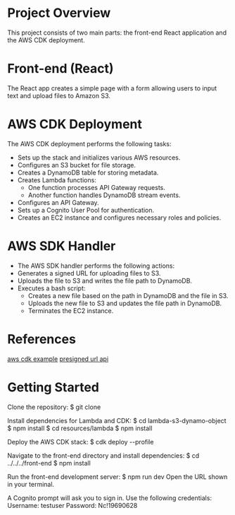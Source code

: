 # Project Overview
This project consists of two main parts: the front-end React application and the AWS CDK deployment.

# Front-end (React)
The React app creates a simple page with a form allowing users to input text and upload files to Amazon S3.

# AWS CDK Deployment
The AWS CDK deployment performs the following tasks:
- Sets up the stack and initializes various AWS resources.
- Configures an S3 bucket for file storage.
- Creates a DynamoDB table for storing metadata.
- Creates Lambda functions:
    - One function processes API Gateway requests.
    - Another function handles DynamoDB stream events.
- Configures an API Gateway.
- Sets up a Cognito User Pool for authentication.
- Creates an EC2 instance and configures necessary roles and policies.

# AWS SDK Handler
- The AWS SDK handler performs the following actions:
- Generates a signed URL for uploading files to S3.
- Uploads the file to S3 and writes the file path to DynamoDB.
- Executes a bash script: 
    - Creates a new file based on the path in DynamoDB and the file in S3. 
    - Uploads the new file to S3 and updates the file path in DynamoDB.
    - Terminates the EC2 instance.

# References
[aws cdk example](https://github.com/aws-samples/aws-cdk-examples/tree/main/typescript/s3-object-lambda)
[presigned url api](https://github.com/jeromevdl/cdk-s3-upload-presignedurl-api/tree/main)

# Getting Started
Clone the repository:
$ git clone <repository-url>

Install dependencies for Lambda and CDK:
$ cd lambda-s3-dynamo-object
$ npm install
$ cd resources/lambda
$ npm install

Deploy the AWS CDK stack:
$ cdk deploy --profile <your-profile>

Navigate to the front-end directory and install dependencies:
$ cd ../../../front-end
$ npm install

Run the front-end development server:
$ npm run dev
Open the URL shown in your terminal.

A Cognito prompt will ask you to sign in. Use the following credentials:
Username: testuser
Password: Nc!19690628





